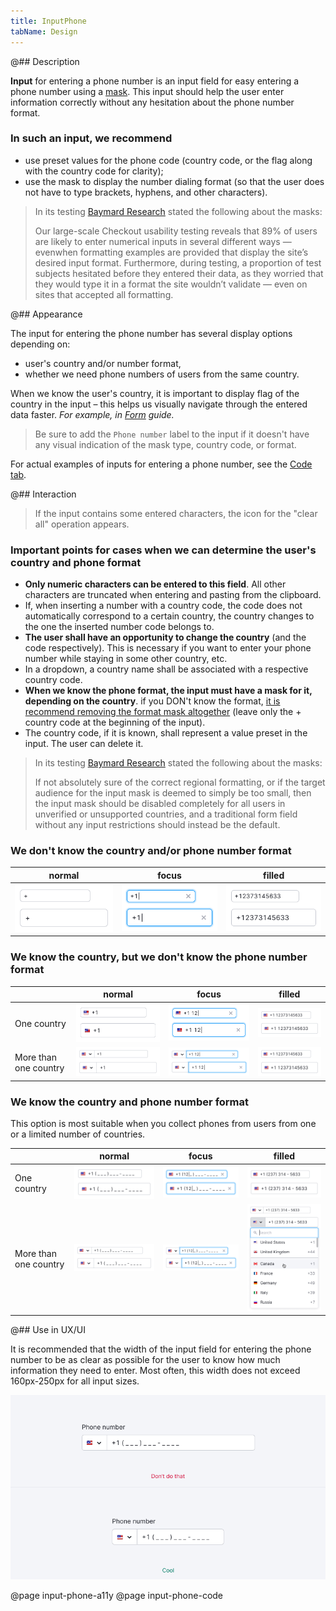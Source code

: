 ```yaml
---
title: InputPhone
tabName: Design
---
```


@## Description

**Input** for entering a phone number is an input field for easy entering a phone number using a [mask](/components/input-mask/). This input should help the user enter information correctly without any hesitation about the phone number format.

### In such an input, we recommend

- use preset values for the phone code (country code, or the flag along with the country code for clarity);
- use the mask to display the number dialing format (so that the user does not have to type brackets, hyphens, and other characters).

> In its testing [Baymard Research](https://baymard.com/blog/input-masking-form-field) stated the following about the masks:
>
> Our large-scale Checkout usability testing reveals that 89% of users are likely to enter numerical inputs in several different ways — evenwhen formatting examples are provided that display the site’s desired input format. Furthermore, during testing, a proportion of test subjects hesitated before they entered their data, as they worried that they would type it in a format the site wouldn’t validate — even on sites that accepted all formatting.

@## Appearance

The input for entering the phone number has several display options depending on:

- user's country and/or number format,
- whether we need phone numbers of users from the same country.

When we know the user's country, it is important to display flag of the country in the input – this helps us visually navigate through the entered data faster. _For example, in [Form](/components/form/) guide._

> Be sure to add the `Phone number` label to the input if it doesn't have any visual indication of the mask type, country code, or format.

For actual examples of inputs for entering a phone number, see the [Code tab](/components/input-phone/input-phone-code).

@## Interaction

> If the input contains some entered characters, the icon for the "clear all" operation appears.

### Important points for cases when we can determine the user's country and phone format

- **Only numeric characters can be entered to this field**. All other characters are truncated when entering and pasting from the clipboard.
- If, when inserting a number with a country code, the code does not automatically correspond to a certain country, the country changes to the one the inserted number code belongs to.
- **The user shall have an opportunity to change the country** (and the code respectively). This is necessary if you want to enter your phone number while staying in some other country, etc.
- In a dropdown, a country name shall be associated with a respective country code.
- **When we know the phone format, the input must have a mask for it, depending on the country**. if you DON't know the format, [it is recommend removing the format mask altogether](https://baymard.com/blog/input-masking-form-field) (leave only the + country code at the beginning of the input).
- The country code, if it is known, shall represent a value preset in the input. The user can delete it.

> In its testing [Baymard Research](https://baymard.com/blog/input-masking-form-field) stated the following about the masks:
>
> If not absolutely sure of the correct regional formatting, or if the target audience for the input mask is deemed to simply be too small, then the input mask should be disabled completely for all users in unverified or unsupported countries, and a traditional form field without any input restrictions should instead be the default.

### We don't know the country and/or phone number format

| normal                                           | focus                                                  | filled                                                  |
| ------------------------------------------------ | ------------------------------------------------------ | ------------------------------------------------------- |
| ![input phone default](static/input-phone-1.png) | ![input phone default](static/input-phone-1-focus.png) | ![input phone default](static/input-phone-1-filled.png) |

### We know the country, but we don't know the phone number format

|                       | normal                                             | focus                                                    | filled                                                    |
| --------------------- | -------------------------------------------------- | -------------------------------------------------------- | --------------------------------------------------------- |
| One country           | ![input phone default](static/input-phone-2.png)   | ![input phone default](static/input-phone-2-focus.png)   | ![input phone default](static/input-phone-2-filled.png)   |
| More than one country | ![input phone default](static/input-phone-2-2.png) | ![input phone default](static/input-phone-2-2-focus.png) | ![input phone default](static/input-phone-2-2-filled.png) |

### We know the country and phone number format

This option is most suitable when you collect phones from users from one or a limited number of countries.

|                       | normal                                             | focus                                                    | filled                                                    |
| --------------------- | -------------------------------------------------- | -------------------------------------------------------- | --------------------------------------------------------- |
| One country           | ![input phone default](static/input-phone-3.png)   | ![input phone default](static/input-phone-3-focus.png)   | ![input phone default](static/input-phone-3-filled.png)   |
| More than one country | ![input phone default](static/input-phone-3-2.png) | ![input phone default](static/input-phone-3-2-focus.png) | ![input phone default](static/input-phone-3-2-filled.png) |

@## Use in UX/UI

It is recommended that the width of the input field for entering the phone number to be as clear as possible for the user to know how much information they need to enter. Most often, this width does not exceed 160px-250px for all input sizes.

![input phone default](static/size-yes-no.png)

@page input-phone-a11y
@page input-phone-code
